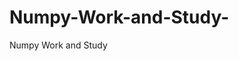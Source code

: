    # Numpy-Work-and-Study-
Numpy Work and Study 
                
                
              
                                  
                                    
                                                                                               
                                                                                                                                     
                     
                         
                       
                               
                                                                       
                                                       
                                 
                                          
              
                                                                                        
                           
                             
                                                      
                               
                            
